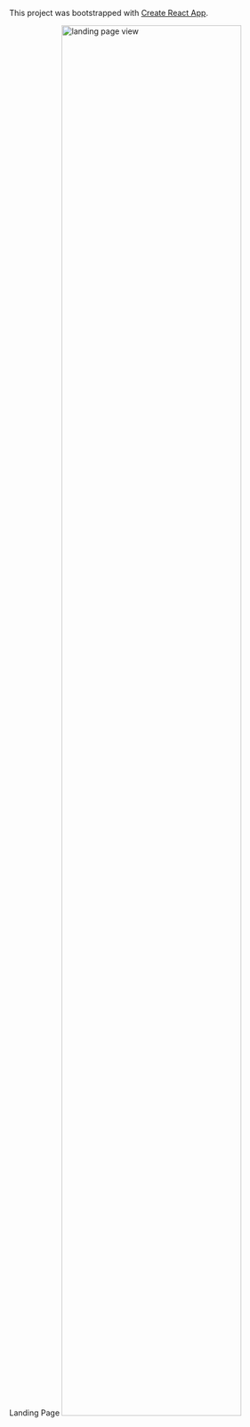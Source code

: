This project was bootstrapped with [Create React App](https://github.com/facebook/create-react-app).

Landing Page
<img src='https://user-images.githubusercontent.com/52367677/89211458-164e1400-d57f-11ea-8147-93e87c0c3f1f.jpg' alt='landing page view' width=80%/>
